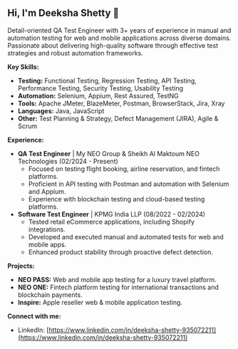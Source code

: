 ## Hi, I'm Deeksha Shetty 👋

Detail-oriented QA Test Engineer with 3+ years of experience in manual and automation testing for web and mobile applications across diverse domains. Passionate about delivering high-quality software through effective test strategies and robust automation frameworks.

**Key Skills:**

* **Testing:** Functional Testing, Regression Testing, API Testing, Performance Testing, Security Testing, Usability Testing
* **Automation:** Selenium, Appium, Rest Assured, TestNG
* **Tools:** Apache JMeter, BlazeMeter, Postman, BrowserStack, Jira, Xray
* **Languages:** Java, JavaScript
* **Other:** Test Planning & Strategy, Defect Management (JIRA), Agile & Scrum

**Experience:**

* **QA Test Engineer** | My NEO Group & Sheikh Al Maktoum NEO Technologies (02/2024 - Present)
    * Focused on testing flight booking, airline reservation, and fintech platforms.
    * Proficient in API testing with Postman and automation with Selenium and Appium.
    * Experience with blockchain testing and cloud-based testing platforms.
* **Software Test Engineer** | KPMG India LLP (08/2022 - 02/2024)
    * Tested retail eCommerce applications, including Shopify integrations.
    * Developed and executed manual and automated tests for web and mobile apps.
    * Enhanced product stability through proactive defect detection.

**Projects:**

* **NEO PASS:** Web and mobile app testing for a luxury travel platform.
* **NEO ONE:** Fintech platform testing for international transactions and blockchain payments.
* **Inspire:** Apple reseller web & mobile application testing.

**Connect with me:**

* LinkedIn: [https://www.linkedin.com/in/deeksha-shetty-935072211](https://www.linkedin.com/in/deeksha-shetty-935072211)
